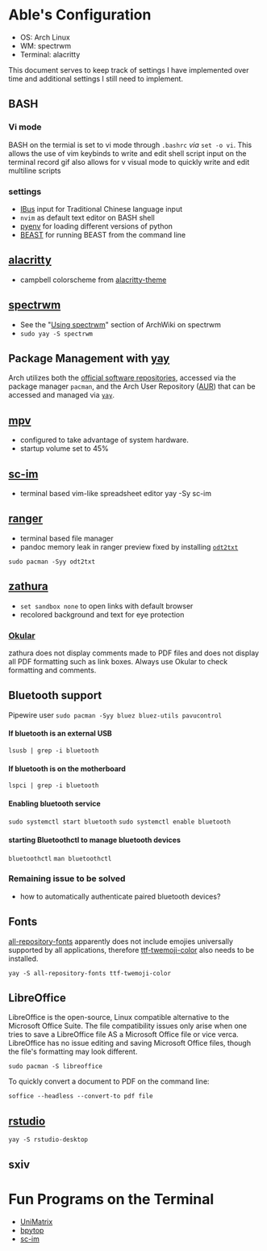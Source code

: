 # Able's Configuration
- OS: Arch Linux
- WM: spectrwm
- Terminal: alacritty

This document serves to keep track of settings I have implemented over time and additional settings I still need to implement.

## BASH
### Vi mode
BASH on the termial is set to vi mode through `.bashrc` *via* `set -o vi`.
This allows the use of vim keybinds to write and edit shell script input on the terminal
record gif
also allows for v visual mode to quickly write and edit multiline scripts

### settings
- [IBus](https://wiki.archlinux.org/title/IBus) input for Traditional Chinese language input
- `nvim` as default text editor on BASH shell
- [pyenv](https://github.com/pyenv/pyenv) for loading different versions of python
- [BEAST](http://beast.community/install_on_unix) for running BEAST from the command line

## [alacritty](https://github.com/alacritty/alacritty)
- campbell colorscheme from [alacritty-theme](https://github.com/alacritty/alacritty-theme)

## [spectrwm](https://github.com/conformal/spectrwm)
- See the "[Using spectrwm](https://wiki.archlinux.org/title/Spectrwm)" section of ArchWiki on spectrwm 
- `sudo yay -S spectrwm`

## Package Management with [yay](https://github.com/Jguer/yay)
Arch utilizes both the [official software repositories](https://wiki.archlinux.org/title/Official_repositories), accessed via the package manager `pacman`, and the Arch User Repository ([AUR](https://wiki.archlinux.org/title/Arch_User_Repository)) that can be accessed and managed via [`yay`](https://wiki.archlinux.org/title/Arch_User_Repository).

## [mpv](https://github.com/mpv-player/mpv) 
- configured to take advantage of system hardware.
- startup volume set to 45%

## [sc-im](https://github.com/andmarti1424/sc-im)
- terminal based vim-like spreadsheet editor
yay -Sy sc-im

## [ranger](https://github.com/ranger/ranger) 
- terminal based file manager
- pandoc memory leak in ranger preview fixed by installing [`odt2txt`](https://man.archlinux.org/man/odt2txt.1.en)

`sudo pacman -Syy odt2txt`

## [zathura](https://github.com/pwmt/zathura)
- `set sandbox none` to open links with default browser
- recolored background and text for eye protection

### [Okular](https://github.com/KDE/okular)
zathura does not display comments made to PDF files and does not display all PDF formatting such as link boxes. 
Always use Okular to check formatting and comments.

## Bluetooth support
Pipewire user
`sudo pacman -Syy bluez bluez-utils pavucontrol`
#### If bluetooth is an external USB
`lsusb | grep -i bluetooth`
#### If bluetooth is on the motherboard
`lspci | grep -i bluetooth`
#### Enabling bluetooth service
`sudo systemctl start bluetooth`
`sudo systemctl enable bluetooth`
#### starting Bluetoothctl to manage bluetooth devices
`bluetoothctl`
`man bluetoothctl`

### Remaining issue to be solved
- how to automatically authenticate paired bluetooth devices?

## Fonts 
[all-repository-fonts](https://aur.archlinux.org/packages/all-repository-fonts)
apparently does not include emojies universally supported by all applications, therefore [ttf-twemoji-color](https://aur.archlinux.org/packages/ttf-twemoji-color) also needs to be installed.

```
yay -S all-repository-fonts ttf-twemoji-color
```

## LibreOffice
LibreOffice is the open-source, Linux compatible alternative to the Microsoft Office Suite. The file compatibility issues only arise when one tries to save a LibreOffice file AS a Microsoft Office file or vice verca. LibreOffice has no issue editing and saving Microsoft Office files, though the file's formatting may look different. 
```
sudo pacman -S libreoffice
```
To quickly convert a document to PDF on the command line:
```
soffice --headless --convert-to pdf file
```

## [rstudio](https://aur.archlinux.org/packages/rstudio-desktop)
```
yay -S rstudio-desktop
```
## sxiv

# Fun Programs on the Terminal
- [UniMatrix](https://github.com/will8211/unimatrix)
- [bpytop](https://github.com/aristocratos/bpytop)
- [sc-im](https://github.com/andmarti1424/sc-im)

